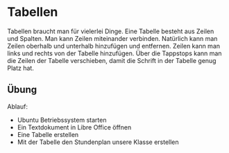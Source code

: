 # Tabellen 
  
Tabellen braucht man für vielerlei Dinge. Eine Tabelle besteht aus Zeilen und Spalten. Man kann Zeilen miteinander verbinden. 
Natürlich kann man Zeilen oberhalb und unterhalb hinzufügen und entfernen. Zeilen kann man links und rechts von der Tabelle 
hinzufügen. Über die Tappstops kann man die Zeilen der Tabelle verschieben, damit die Schrift in der Tabelle genug Platz hat. 
  
## Übung 
  
Ablauf: 
* Ubuntu Betriebssystem starten 
* Ein Textdokument in Libre Office öffnen 
* Eine Tabelle erstellen 
* Mit der Tabelle den Stundenplan unsere Klasse erstellen
  
 


 

